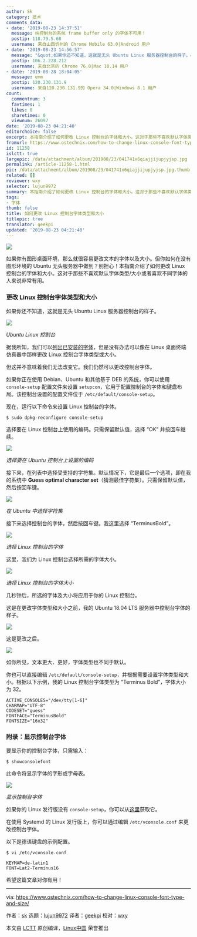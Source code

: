 ```yaml
---
author: Sk
category: 技术
comments_data:
- date: '2019-08-23 14:37:51'
  message: 纯控制台的系统 frame buffer only 的字体不可用！
  postip: 118.79.5.68
  username: 来自山西忻州的 Chrome Mobile 63.0|Android 用户
- date: '2019-08-23 14:56:57'
  message: "&quot;如果你还不知道，这就是无头 Ubuntu Linux 服务器控制台的样子。&quot; <br />\r\n机器翻译至少也要简单校对一下再发吧"
  postip: 106.2.228.212
  username: 来自北京的 Chrome 76.0|Mac 10.14 用户
- date: '2019-08-28 18:04:05'
  message: emm
  postip: 120.230.131.9
  username: 来自120.230.131.9的 Opera 34.0|Windows 8.1 用户
count:
  commentnum: 3
  favtimes: 1
  likes: 0
  sharetimes: 0
  viewnum: 26097
date: '2019-08-23 04:21:40'
editorchoice: false
excerpt: 本指南介绍了如何更改 Linux 控制台的字体和大小。这对于那些不喜欢默认字体类型/大小或者喜欢不同字体的人来说非常有用。
fromurl: https://www.ostechnix.com/how-to-change-linux-console-font-type-and-size/
id: 11258
islctt: true
largepic: /data/attachment/album/201908/23/041741x6qiajjijupjyjsp.jpg
permalink: /article-11258-1.html
pic: /data/attachment/album/201908/23/041741x6qiajjijupjyjsp.jpg.thumb.jpg
related: []
reviewer: wxy
selector: lujun9972
summary: 本指南介绍了如何更改 Linux 控制台的字体和大小。这对于那些不喜欢默认字体类型/大小或者喜欢不同字体的人来说非常有用。
tags:
- 字体
thumb: false
title: 如何更改 Linux 控制台字体类型和大小
titlepic: true
translator: geekpi
updated: '2019-08-23 04:21:40'
---
```


![](/data/attachment/album/201908/23/041741x6qiajjijupjyjsp.jpg)


如果你有图形桌面环境，那么就很容易更改文本的字体以及大小。但你如何在没有图形环境的 Ubuntu 无头服务器中做到？别担心！本指南介绍了如何更改 Linux 控制台的字体和大小。这对于那些不喜欢默认字体类型/大小或者喜欢不同字体的人来说非常有用。


### 更改 Linux 控制台字体类型和大小


如果你还不知道，这就是无头 Ubuntu Linux 服务器控制台的样子。


![](/data/attachment/album/201908/23/042142jbtznutqltqx1svn.png)


*Ubuntu Linux 控制台*


据我所知，我们可以[列出已安装的字体](https://www.ostechnix.com/find-installed-fonts-commandline-linux/)，但是没有办法可以像在 Linux 桌面终端仿真器中那样更改 Linux 控制台字体类型或大小。


但这并不意味着我们无法改变它。我们仍然可以更改控制台字体。


如果你正在使用 Debian、Ubuntu 和其他基于 DEB 的系统，你可以使用 `console-setup` 配置文件来设置 `setupcon`，它用于配置控制台的字体和键盘布局。该控制台设置的配置文件位于 `/etc/default/console-setup`。


现在，运行以下命令来设置 Linux 控制台的字体。



```
$ sudo dpkg-reconfigure console-setup
```

选择要在 Linux 控制台上使用的编码。只需保留默认值，选择 “OK” 并按回车继续。


![](/data/attachment/album/201908/23/042142r4p594ca875jzyrg.png)


*选择要在 Ubuntu 控制台上设置的编码*


接下来，在列表中选择受支持的字符集。默认情况下，它是最后一个选项，即在我的系统中 **Guess optimal character set**（猜测最佳字符集）。只需保留默认值，然后按回车键。


![](/data/attachment/album/201908/23/042143elshvyxoi621pxv2.png)


*在 Ubuntu 中选择字符集*


接下来选择控制台的字体，然后按回车键。我这里选择 “TerminusBold”。


![](/data/attachment/album/201908/23/042143shq0igbiljgyfiqi.png)


*选择 Linux 控制台的字体*


这里，我们为 Linux 控制台选择所需的字体大小。


![](/data/attachment/album/201908/23/042143xb5bfbbfz15db4bw.png)


*选择 Linux 控制台的字体大小*


几秒钟后，所选的字体及大小将应用于你的 Linux 控制台。


这是在更改字体类型和大小之前，我的 Ubuntu 18.04 LTS 服务器中控制台字体的样子。


![](/data/attachment/album/201908/23/042143vi311x373uydpuk1.png)


这是更改之后。


![](/data/attachment/album/201908/23/042144msoqjooro3h3q33r.png)


如你所见，文本更大、更好，字体类型也不同于默认。


你也可以直接编辑 `/etc/default/console-setup`，并根据需要设置字体类型和大小。根据以下示例，我的 Linux 控制台字体类型为 “Terminus Bold”，字体大小为 32。



```
ACTIVE_CONSOLES="/dev/tty[1-6]"
CHARMAP="UTF-8"
CODESET="guess"
FONTFACE="TerminusBold"
FONTSIZE="16x32"
```

### 附录：显示控制台字体


要显示你的控制台字体，只需输入：



```
$ showconsolefont
```

此命令将显示字体的字形或字母表。


![](/data/attachment/album/201908/23/042144ol1pi1yf7qglqiug.png)


*显示控制台字体*


如果你的 Linux 发行版没有 `console-setup`，你可以从[这里](https://software.opensuse.org/package/console-setup)获取它。


在使用 Systemd 的 Linux 发行版上，你可以通过编辑 `/etc/vconsole.conf` 来更改控制台字体。


以下是德语键盘的示例配置。



```
$ vi /etc/vconsole.conf

KEYMAP=de-latin1
FONT=Lat2-Terminus16
```

希望这篇文章对你有用！




---


via: <https://www.ostechnix.com/how-to-change-linux-console-font-type-and-size/>


作者：[sk](https://www.ostechnix.com/author/sk/) 选题：[lujun9972](https://github.com/lujun9972) 译者：[geekpi](https://github.com/geekpi) 校对：[wxy](https://github.com/wxy)


本文由 [LCTT](https://github.com/LCTT/TranslateProject) 原创编译，[Linux中国](https://linux.cn/) 荣誉推出